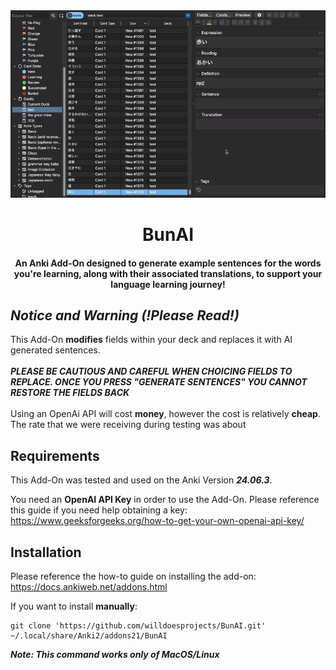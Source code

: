 <div align="center">
  <img src="./docs/sentence_generation_example.gif">

  <h1>BunAI</h1>
  <h4> An Anki Add-On designed to generate example sentences for the words you're learning, along with their associated translations, to support your language learning journey! </h4>
</div>

## <i>Notice and Warning (!Please Read!)</i>
This Add-On <b>modifies</b> fields within your deck and replaces it with AI generated sentences. 
<br> 
<br>
***PLEASE BE CAUTIOUS AND CAREFUL WHEN CHOICING FIELDS TO REPLACE. ONCE YOU PRESS "GENERATE SENTENCES" YOU CANNOT RESTORE THE FIELDS BACK***
<br>
<br>
Using an OpenAi API will cost <b>money</b>, however the cost is relatively <b>cheap</b>. The rate that we were receiving during testing was about <b></b>

## Requirements
This Add-On was tested and used on the Anki Version ***24.06.3***.

You need an <b>OpenAI API Key</b> in order to use the Add-On. Please reference this guide if you need help obtaining a key: https://www.geeksforgeeks.org/how-to-get-your-own-openai-api-key/

## Installation

Please reference the how-to guide on installing the add-on: 
https://docs.ankiweb.net/addons.html

If you want to install <b>manually</b>:
```
git clone 'https://github.com/willdoesprojects/BunAI.git' ~/.local/share/Anki2/addons21/BunAI
```
***Note: This command works only of MacOS/Linux***
